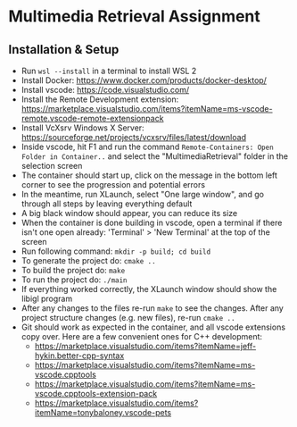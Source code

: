# Multimedia Retrieval Assignment

## Installation & Setup
 - Run `wsl --install` in a terminal to install WSL 2
 - Install Docker: https://www.docker.com/products/docker-desktop/
 - Install vscode: https://code.visualstudio.com/
 - Install the Remote Development extension: https://marketplace.visualstudio.com/items?itemName=ms-vscode-remote.vscode-remote-extensionpack
 - Install VcXsrv Windows X Server: https://sourceforge.net/projects/vcxsrv/files/latest/download
 - Inside vscode, hit F1 and run the command `Remote-Containers: Open Folder in Container..` and select the "MultimediaRetrieval" folder in the selection screen
 - The container should start up, click on the message in the bottom left corner to see the progression and potential errors
 - In the meantime, run XLaunch, select "One large window", and go through all steps by leaving everything default
 - A big black window should appear, you can reduce its size
 - When the container is done building in vscode, open a terminal if there isn't one open already: 'Terminal' > 'New Terminal' at the top of the screen
 - Run following command: `mkdir -p build; cd build`
 - To generate the project do: `cmake ..`
 - To build the project do: `make`
 - To run the project do: `./main`
 - If everything worked correctly, the XLaunch window should show the libigl program
 - After any changes to the files re-run `make` to see the changes. After any project structure changes (e.g. new files), re-run `cmake ..`
 - Git should work as expected in the container, and all vscode extensions copy over. Here are a few convenient ones for C++ development:
    - https://marketplace.visualstudio.com/items?itemName=jeff-hykin.better-cpp-syntax
    - https://marketplace.visualstudio.com/items?itemName=ms-vscode.cpptools
    - https://marketplace.visualstudio.com/items?itemName=ms-vscode.cpptools-extension-pack
    - https://marketplace.visualstudio.com/items?itemName=tonybaloney.vscode-pets

